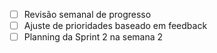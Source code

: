- [ ] Revisão semanal de progresso
- [ ] Ajuste de prioridades baseado em feedback
- [ ] Planning da Sprint 2 na semana 2